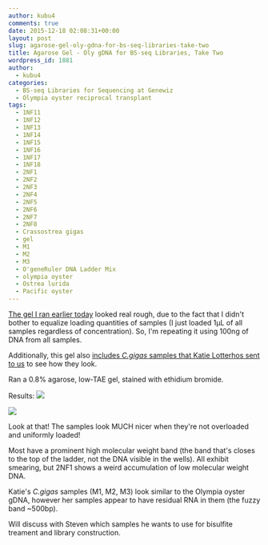 ```yaml
---
author: kubu4
comments: true
date: 2015-12-18 02:08:31+00:00
layout: post
slug: agarose-gel-oly-gdna-for-bs-seq-libraries-take-two
title: Agarose Gel - Oly gDNA for BS-seq Libraries, Take Two
wordpress_id: 1881
author:
  - kubu4
categories:
  - BS-seq Libraries for Sequencing at Genewiz
  - Olympia oyster reciprocal transplant
tags:
  - 1NF11
  - 1NF12
  - 1NF13
  - 1NF14
  - 1NF15
  - 1NF16
  - 1NF17
  - 1NF18
  - 2NF1
  - 2NF2
  - 2NF3
  - 2NF4
  - 2NF5
  - 2NF6
  - 2NF7
  - 2NF8
  - Crassostrea gigas
  - gel
  - M1
  - M2
  - M3
  - O'geneRuler DNA Ladder Mix
  - olympia oyster
  - Ostrea lurida
  - Pacific oyster
---
```


[The gel I ran earlier today](2015/12/17/agarose-gel-oly-gdna-for-bs-seq-libraries.html) looked real rough, due to the fact that I didn't bother to equalize loading quantities of samples (I just loaded 1μL of all samples regardless of concentration). So, I'm repeating it using 100ng of DNA from all samples.

Additionally, this gel also [includes _C.gigas_ samples that Katie Lotterhos sent to us](2015/12/10/samples-received-c-gigas-tissue-dna-from-katie-lotterhos.html) to see how they look.

Ran a 0.8% agarose, low-TAE gel, stained with ethidium bromide.

Results:
[![](httpss://raw.githubusercontent.com/sr320/LabDocs/master/protocols/Commercial_Protocols/ThermoFisher_OgeneRuler_DNA_Ladder_Mix_F100439.jpg)](https://raw.githubusercontent.com/sr320/LabDocs/master/protocols/Commercial_Protocols/ThermoFisher_OgeneRuler_DNA_Ladder_Mix_F100439.jpg)

[![](https://eagle.fish.washington.edu/Arabidopsis/20151217_gel_Oly_gDNA_02.jpg)](http://eagle.fish.washington.edu/Arabidopsis/20151217_gel_Oly_gDNA_02.jpg)



Look at that! The samples look MUCH nicer when they're not overloaded and uniformly loaded!

Most have a prominent high molecular weight band (the band that's closes to the top of the ladder, not the DNA visible in the wells). All exhibit smearing, but 2NF1 shows a weird accumulation of low molecular weight DNA.

Katie's _C.gigas_ samples (M1, M2, M3) look similar to the Olympia oyster gDNA, however her samples appear to have residual RNA in them (the fuzzy band ~500bp).

Will discuss with Steven which samples he wants to use for bisulfite treament and library construction.
